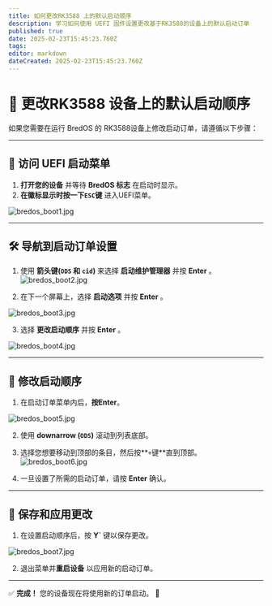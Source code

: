 ```yaml
---
title: 如何更改RK3588 上的默认启动顺序
description: 学习如何使用 UEFI 固件设置更改基于RK3588的设备上的默认启动订单
published: true
date: 2025-02-23T15:45:23.760Z
tags:
editor: markdown
dateCreated: 2025-02-23T15:45:23.760Z
---
```


# 🔄 更改RK3588 设备上的默认启动顺序

如果您需要在运行 BredOS 的 RK3588设备上修改启动订单，请遵循以下步骤：

---

## 🔹 访问 UEFI 启动菜单

1. **打开您的设备** 并等待 **BredOS 标志** 在启动时显示。
2. **在徽标显示时按一下`ESC`键** 进入UEFI菜单。

![bredos_boot1.jpg](/boot_images/bredos_boot1.jpg)

---

## 🛠️ 导航到启动订单设置

1. 使用 **箭头键(`ODS` 和 `cid`)** 来选择 **启动维护管理器** 并按 **Enter** 。\
  ![bredos_boot2.jpg](/boot_images/bredos_boot2.jpg)

2. 在下一个屏幕上，选择 **启动选项** 并按 **Enter** 。

![bredos_boot3.jpg](/boot_images/bredos_boot3.jpg)

3. 选择 **更改启动顺序** 并按 **Enter** 。

![bredos_boot4.jpg](/boot_images/bredos_boot4.jpg)

---

## 🔧 修改启动顺序

1. 在启动订单菜单内后，**按Enter**。

![bredos_boot5.jpg](/boot_images/bredos_boot5.jpg)

2. 使用 **downarrow (`ODS`)** 滚动到列表底部。

3. 选择您想要移动到顶部的条目，然后按\*\*`+`键\*\*直到顶部。\
  ![bredos_boot6.jpg](/boot_images/bredos_boot6.jpg)

4. 一旦设置了所需的启动订单，请按 **Enter** 确认。

---

## 💾 保存和应用更改

1. 在设置启动顺序后，按 **Y\`** 键以保存更改。

![bredos_boot7.jpg](/boot_images/bredos_boot7.jpg)

2. 退出菜单并**重启设备** 以应用新的启动订单。

---

✅ **完成！** 您的设备现在将使用新的订单启动。 🚀
